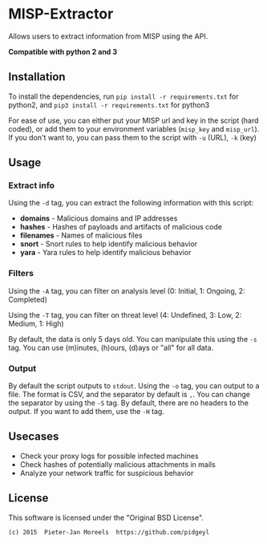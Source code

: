 #   MISP-Extractor
Allows users to extract information from MISP using the API.

**Compatible with python 2 and 3**

##  Installation
To install the dependencies, run `pip install -r requirements.txt` for python2, and `pip3 install -r requirements.txt` for python3

For ease of use, you can either put your MISP url and key in the script (hard coded), or add them to your environment variables (`misp_key` and `misp_url`). If you don't want to, you can pass them to the script with `-u` (URL), `-k` (key)

##  Usage
### Extract info
Using the `-d` tag, you can extract the following information with this script:

 * **domains**   - Malicious domains and IP addresses
 * **hashes**    - Hashes of payloads and artifacts of malicious code
 * **filenames** - Names of malicious files
 * **snort**     - Snort rules to help identify malicious behavior
 * **yara**      - Yara rules to help identify malicious behavior

### Filters
Using the `-A` tag, you can filter on analysis level (0: Initial, 1: Ongoing, 2: Completed)

Using the `-T` tag, you can filter on threat level (4: Undefined, 3: Low, 2: Medium, 1: High)

By default, the data is only 5 days old. You can manipulate this using the `-s` tag. You can use (m)inutes, (h)ours, (d)ays or "all" for all data.

### Output
By default the script outputs to `stdout`. Using the `-o` tag, you can output to a file. The format is CSV, and the separator by default is `,`. You can change the separator by using the `-S` tag. By default, there are no headers to the output. If you want to add them, use the `-H` tag.

##  Usecases

 * Check your proxy logs for possible infected machines
 * Check hashes of potentially malicious attachments in mails
 * Analyze your network traffic for suspicious behavior

##  License
This software is licensed under the "Original BSD License".

    (c) 2015  Pieter-Jan Moreels  https://github.com/pidgeyl